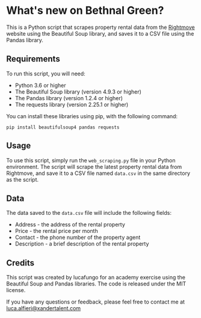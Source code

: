 # What's new on Bethnal Green?

This is a Python script that scrapes property rental data from the [Rightmove](https://www.rightmove.co.uk/) website using the Beautiful Soup library,
and saves it to a CSV file using the Pandas library.

## Requirements

To run this script, you will need:

* Python 3.6 or higher
* The Beautiful Soup library (version 4.9.3 or higher)
* The Pandas library (version 1.2.4 or higher)
* The requests library (version 2.25.1 or higher)

You can install these libraries using pip, with the following command:

```
pip install beautifulsoup4 pandas requests
```


## Usage

To use this script, simply run the `web_scraping.py` file in your Python environment. The script will scrape the latest property rental data from Rightmove, 
and save it to a CSV file named `data.csv` in the same directory as the script.

## Data

The data saved to the `data.csv` file will include the following fields:

* Address - the address of the rental property
* Price - the rental price per month
* Contact - the phone number of the property agent
* Description - a brief description of the rental property

## Credits

This script was created by lucafungo for an academy exercise using the Beautiful Soup and Pandas libraries. The code is released under the MIT license. 

If you have any questions or feedback, please feel free to contact me at luca.alfieri@xandertalent.com
